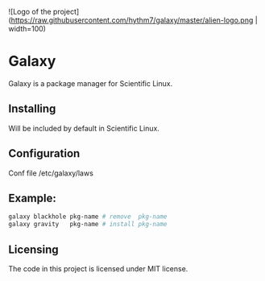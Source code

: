 ![Logo of the project](https://raw.githubusercontent.com/hythm7/galaxy/master/alien-logo.png | width=100)

# Galaxy

Galaxy is a package manager for Scientific Linux.

## Installing
Will be included by default in Scientific Linux.

## Configuration

Conf file /etc/galaxy/laws

## Example:
```bash
galaxy blackhole pkg-name # remove  pkg-name
galaxy gravity   pkg-name # install pkg-name 
```

## Licensing

The code in this project is licensed under MIT license.
